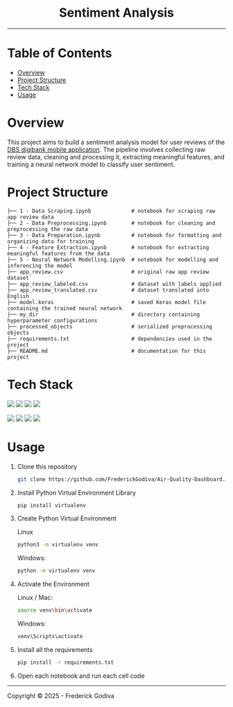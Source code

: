 <h1 align="center">Sentiment Analysis</h1>

---

# Table of Contents

- [Overview](#overview)
- [Project Structure](#project-structure)
- [Tech Stack](#tech-stack)
- [Usage](#usage)

# Overview

This project aims to build a sentiment analysis model for user reviews of the [DBS digibank mobile application](https://play.google.com/store/apps/details?id=com.dbs.id.pt.digitalbank&hl=id). The pipeline involves collecting raw review data, cleaning and processing it, extracting meaningful features, and training a neural network model to classify user sentiment.

# Project Structure

```
├── 1 - Data Scraping.ipynb             # notebook for scraping raw app review data 
├── 2 - Data Preprocessing.ipynb        # notebook for cleaning and preprocessing the raw data
├── 3 - Data Preparation.ipynb          # notebook for formatting and organizing data for training
├── 4 - Feature Extraction.ipynb        # notebook for extracting meaningful features from the data
├── 5 - Neural Network Modelling.ipynb  # notebook for modelling and inferencing the model
├── app_review.csv                      # original raw app review dataset
├── app_review_labeled.csv              # dataset with labels applied
├── app_review_translated.csv           # dataset translated into English
├── model.keras                         # saved Keras model file containing the trained neural network
├── my_dir                              # directory containing hyperparameter configurations
├── processed_objects                   # serialized preprocessing objects
├── requirements.txt                    # dependencies used in the project
├── README.md                           # documentation for this project
```

# Tech Stack

<a href="https://www.python.org/"><img src="https://img.shields.io/badge/Python-FFD43B?style=for-the-badge&logo=python&logoColor=blue" /></a>
<a href="https://pandas.pydata.org/"><img src="https://img.shields.io/badge/Pandas-2C2D72?style=for-the-badge&logo=pandas&logoColor=white"/></a>
<a href="https://numpy.org/"><img src="https://img.shields.io/badge/Numpy-777BB4?style=for-the-badge&logo=numpy&logoColor=white"/></a>
<a href="https://scikit-learn.org/"><img src="https://img.shields.io/badge/scikit_learn-F7931E?style=for-the-badge&logo=scikit-learn&logoColor=white"/></a>

<a href="https://www.tensorflow.org/"><img src="https://img.shields.io/badge/TensorFlow-FF6F00?style=for-the-badge&logo=TensorFlow&logoColor=white"/></a>
<a href="https://keras.io/"><img src="https://img.shields.io/badge/Keras-FF0000?style=for-the-badge&logo=keras&logoColor=white"/></a>
<a href="https://jupyter.org/"><img src="https://img.shields.io/badge/Jupyter-F37626.svg?&style=for-the-badge&logo=Jupyter&logoColor=white"/></a>
<a href="#"><img src="https://img.shields.io/badge/Shell_Script-121011?style=for-the-badge&logo=gnu-bash&logoColor=white"/></a>

# Usage

1. Clone this repository

   ```bash
   git clone https://github.com/FrederickGodiva/Air-Quality-Dashboard.git
   ```

2. Install Python Virtual Environment Library

   ```bash
   pip install virtualenv
   ```
   
3. Create Python Virtual Environment

   Linux
   ```bash
   python3 -m virtualenv venv
   ```

   Windows:
   ```bash
   python -m virtualenv venv
   ```
   
4. Activate the Environment

   Linux / Mac:
   ```bash
   source venv\bin\activate
   ```

   Windows:
   ```bash
   venv\Scripts\activate
   ```
   
5. Install all the requirements

   ```bash
   pip install -r requirements.txt
   ```
   
6. Open each notebook and run each cell code

---

Copyright &copy; 2025 - Frederick Godiva

